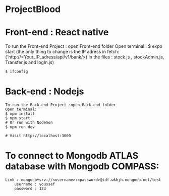 # ProjectBlood
 
 # Front-end : React native
  To run the Front-end Project : open Front-end folder
  Open terminal :
	$ expo start 
  (the only thing to change is the IP adress in fetch: (`http://<Your_IP_adress/api/v1/bank/>) in the files : stock.js , stockAdmin.js, Transfer.js and logIn.js) 
  
  	$ ifconfig
  
  
  # Back-end : Nodejs 
    To run the Back-end Project :open Back-end folder
    Open terminal: 
	$ npm install
	$ npm start
	# Or run with Nodemon
	$ npm run dev 
    	
	# Visit http://localhost:3000
     
  # To connect to Mongodb ATLAS database with Mongodb COMPASS:
	Link : mongodb+srv://<username>:<password>@tdf.wkhjh.mongodb.net/test
     	username : youssef
     	password : 123
     
